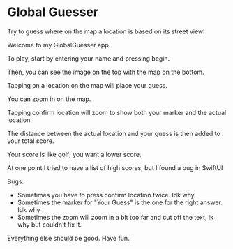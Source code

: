 # Global Guesser
 Try to guess where on the map a location is based on its street view!

Welcome to my GlobalGuesser app.
   
   To play, start by entering your name and pressing begin.
   
   Then, you can see the image on the top with the map on the bottom.
   
   Tapping on a location on the map will place your guess.
  
  You can zoom in on the map.
   
   Tapping confirm location will zoom to show both your marker and the actual location.
  
  The distance between the actual location and your guess is then added to your total score.
   
   Your score is like golf; you want a lower score.
   
   At one point I tried to have a list of high scores, but I found a bug in SwiftUI
   
   Bugs:
   - Sometimes you have to press confirm location twice. Idk why
   - Sometimes the marker for "Your Guess" is the one for the right answer. Idk why
   - Sometimes the zoom will zoom in a bit too far and cut off the text, Ik why but couldn't fix it.
   
   Everything else should be good. Have fun.
